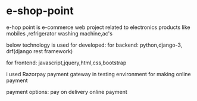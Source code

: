 # e-shop-point
e-hop point is e-commerce web project related to electronics products like mobiles ,refrigerator washing machine,ac's

below technology is used for developed:
for backend:
python,django-3, drf(django rest framework)

for frontend:
javascript,jquery,html,css,bootstrap

i used Razorpay payment gateway in testing environment for making online payment


payment options:
pay on delivery
online payment
